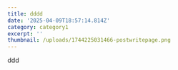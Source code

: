 ```yaml
---
title: dddd
date: '2025-04-09T18:57:14.814Z'
category: category1
excerpt: ''
thumbnail: /uploads/1744225031466-postwritepage.png
---
```

ddd

